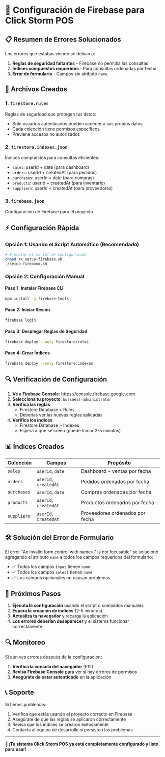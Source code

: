 # 🚀 Configuración de Firebase para Click Storm POS

## 📋 Resumen de Errores Solucionados

Los errores que estabas viendo se debían a:

1. **Reglas de seguridad faltantes** - Firebase no permitía las consultas
2. **Índices compuestos requeridos** - Para consultas ordenadas por fecha
3. **Error de formulario** - Campos sin atributo `name`

## 🔧 Archivos Creados

### 1. `firestore.rules`
Reglas de seguridad que protegen tus datos:
- Solo usuarios autenticados pueden acceder a sus propios datos
- Cada colección tiene permisos específicos
- Previene accesos no autorizados

### 2. `firestore.indexes.json`
Índices compuestos para consultas eficientes:
- `sales`: userId + date (para dashboard)
- `orders`: userId + createdAt (para pedidos)
- `purchases`: userId + date (para compras)
- `products`: userId + createdAt (para inventario)
- `suppliers`: userId + createdAt (para proveedores)

### 3. `firebase.json`
Configuración de Firebase para el proyecto

## ⚡ Configuración Rápida

### Opción 1: Usando el Script Automático (Recomendado)

```bash
# Ejecutar el script de configuración
chmod +x setup-firebase.sh
./setup-firebase.sh
```

### Opción 2: Configuración Manual

#### Paso 1: Instalar Firebase CLI
```bash
npm install -g firebase-tools
```

#### Paso 2: Iniciar Sesión
```bash
firebase login
```

#### Paso 3: Desplegar Reglas de Seguridad
```bash
firebase deploy --only firestore:rules
```

#### Paso 4: Crear Índices
```bash
firebase deploy --only firestore:indexes
```

## 🔍 Verificación de Configuración

1. **Ve a Firebase Console**: https://console.firebase.google.com
2. **Selecciona tu proyecto**: `bussness-administrator`
3. **Verifica las reglas**:
   - Firestore Database > Rules
   - Deberías ver las nuevas reglas aplicadas
4. **Verifica los índices**:
   - Firestore Database > Indexes
   - Espera a que se creen (puede tomar 2-5 minutos)

## 📊 Índices Creados

| Colección | Campos | Propósito |
|-----------|---------|-----------|
| `sales` | `userId`, `date` | Dashboard - ventas por fecha |
| `orders` | `userId`, `createdAt` | Pedidos ordenados por fecha |
| `purchases` | `userId`, `date` | Compras ordenadas por fecha |
| `products` | `userId`, `createdAt` | Productos ordenados por fecha |
| `suppliers` | `userId`, `createdAt` | Proveedores ordenados por fecha |

## 🛠️ Solución del Error de Formulario

El error "An invalid form control with name='' is not focusable" se solucionó agregando el atributo `name` a todos los campos requeridos del formulario:

- ✅ Todos los campos `input` tienen `name`
- ✅ Todos los campos `select` tienen `name`
- ✅ Los campos opcionales no causan problemas

## 🚀 Próximos Pasos

1. **Ejecuta la configuración** usando el script o comandos manuales
2. **Espera la creación de índices** (2-5 minutos)
3. **Actualiza tu navegador** y recarga la aplicación
4. **Los errores deberían desaparecer** y el sistema funcionar correctamente

## 🔍 Monitoreo

Si aún ves errores después de la configuración:

1. **Verifica la consola del navegador** (F12)
2. **Revisa Firebase Console** para ver si hay errores de permisos
3. **Asegúrate de estar autenticado** en la aplicación

## 📞 Soporte

Si tienes problemas:

1. Verifica que estás usando el proyecto correcto en Firebase
2. Asegúrate de que las reglas se aplicaron correctamente
3. Revisa que los índices se crearon exitosamente
4. Contacta al equipo de desarrollo si persisten los problemas

---

**🎉 ¡Tu sistema Click Storm POS ya está completamente configurado y listo para usar!**
